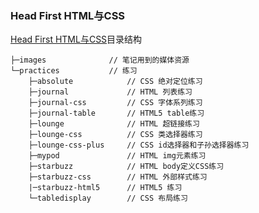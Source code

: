 ### Head First HTML与CSS

[Head First HTML与CSS](https://github.com/hsuloong/reading-notes/tree/master/head-first-html-and-css)目录结构
```
├─images              // 笔记用到的媒体资源
└─practices           // 练习
    ├─absolute            // CSS 绝对定位练习
    ├─journal             // HTML 列表练习
    ├─journal-css         // CSS 字体系列练习
    ├─journal-table       // HTML5 table练习
    ├─lounge              // HTML 超链接练习
    ├─lounge-css          // CSS 类选择器练习
    ├─lounge-css-plus     // CSS id选择器和子孙选择器练习
    ├─mypod               // HTML img元素练习
    ├─starbuzz            // HTML body定义CSS练习
    ├─starbuzz-css        // HTML 外部样式练习
    |─starbuzz-html5      // HTML5 练习
    └─tabledisplay        // CSS 布局练习
```